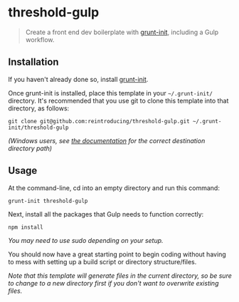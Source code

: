 # threshold-gulp

> Create a front end dev boilerplate with [grunt-init][], including a Gulp workflow.

[grunt-init]: http://gruntjs.com/project-scaffolding

## Installation
If you haven't already done so, install [grunt-init][].

Once grunt-init is installed, place this template in your `~/.grunt-init/` directory. It's recommended that you use git to clone this template into that directory, as follows:

```
git clone git@github.com:reintroducing/threshold-gulp.git ~/.grunt-init/threshold-gulp
```

_(Windows users, see [the documentation][grunt-init] for the correct destination directory path)_

## Usage

At the command-line, cd into an empty directory and run this command:

```
grunt-init threshold-gulp
```

Next, install all the packages that Gulp needs to function correctly:

```
npm install
```

_You may need to use sudo depending on your setup._

You should now have a great starting point to begin coding without having to mess with setting up a build script or directory structure/files.

_Note that this template will generate files in the current directory, so be sure to change to a new directory first if you don't want to overwrite existing files._